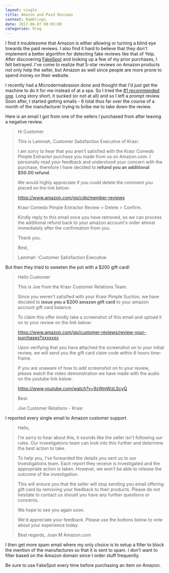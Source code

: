 ```yaml
---
layout: single
title: Amazon and Paid Reviews
context: Ramblings
date: 2017-06-07 08:03:00
categories: blog
---
```


I find it troublesome that Amazon is either allowing or turning a blind eye towards the paid reviews. I also find it hard to believe that they don't implement a better algorithm for detecting fake reviews like that of Yelp. After discovering [FakeSpot](http://fakespot.com/) and looking up a few of my prior purchases, I felt betrayed. I've come to realize that 5-star reviews on Amazon products not only help the seller, but Amazon as well since people are more prone to spend money on their website. 

I recently had a Microdermabrasion done and thought that I'd just get the machine to do it for me instead of at a spa. So I tried the [#1 recommended one](https://www.amazon.com/Microdermabrasion-Blackhead-Rechargeable-Comedone-Extractor). Long story short, it sucked (or not at all) and so I left a prompt review. Soon after, I started getting emails - 6 total thus far over the course of a month of the manufacturer trying to bribe me to take down the review.

Here is an email I got from one of the sellers I purchased from after leaving a negative review. 

> Hi Customer
>
> This is Lammah, Customer Satisfaction Executive of Krasr.
>
> I am sorry to hear that you aren't satisfied with the Krasr Comedo Pimple Extractor purchase you made from us on Amazon.com. I personally read your feedback and understood your concern with the purchase, therefore I have decided to **refund you an additional $50.00 refund**. 
>
> We would highly appreciate if you could delete the comment you placed on the link below:
>
> https://www.amazon.com/gp/cdp/member-reviews
>
> Krasr Comedo Pimple Extractor Review > Delete > Confirm.
>
> Kindly reply to this email once you have removed, so we can process the additional refund back to your amazon account's order almost immediately after the confirmation from you.
>
> Thank you.
>
> Best,
>
> Lammah
> -Customer Satisfaction Executive

 But then they tried to sweeten the pot with a $200 gift card!

> Hello Customer
>
> This is Joe from the Krasr Customer Relations Team.
>
> Since you weren't satisfied with your Krasr Pimple Suction, we have decided to **issue you a $200 amazon gift card** to your amazon account gift card balance.
>
> To claim this offer kindly take a screenshot of this email and upload it on to your review on the link below:
>
> https://www.amazon.com/gp/customer-reviews/review-your-purchases?xxxxxxx
>
>
> Upon verifying that you have attached the screenshot on to your initial review, we will send you the gift card claim code within 6 hours time-frame.
>
>
> If you are unaware of how to add screenshot on to your review, please watch the video demonstration we have made with the audio on the youtube link below:
>
> https://www.youtube.com/watch?v=9zWmWzLScyQ
>
> Best.
>
> Joe
> Customer Relations - Krasr


I reported every single email to Amazon customer support. 

> Hello,
>
> I'm sorry to hear about this, it sounds like the seller isn't following our rules. Our investigations team can look into this further and determine the best action to take.
>
> To help you, I've forwarded the details you sent us to our Investigations team. Each report they receive is investigated and the appropriate action is taken. However, we won't be able to release the outcome of the investigation.
>
> This will ensure you that the seller will stop sending you email offering gift card by removing your feedback to their products. Please do not hesitate to contact us should you have any further questions or concerns.
>
> We hope to see you again soon.
>
> We'd appreciate your feedback. Please use the buttons below to vote about your experience today.
>
> Best regards,
> Joan M
> Amazon.com

I then get more spam email where my only choice is to setup a filter to block the mention of the manufactures so that it is sent to spam. I don't want to filter based on the Amazon domain since I order stuff frequently. 

Be sure to use FakeSpot every time before purchasing an item on Amazon.

